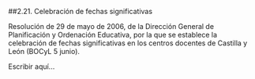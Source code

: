 ##2.21. Celebración de fechas significativas

Resolución de 29 de mayo de  2006, de la Dirección General de Planificación y Ordenación Educativa, por la que se establece la celebración de fechas significativas en los centros docentes de Castilla y León (BOCyL 5 junio).

Escribir aquí...
